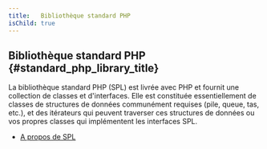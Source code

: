 ```yaml
---
title:   Bibliothèque standard PHP
isChild: true
---
```


## Bibliothèque standard PHP {#standard_php_library_title}

La bibliothèque standard PHP (SPL) est livrée avec PHP et fournit une collection de classes et d'interfaces. Elle est constituée essentiellement de classes de structures de données communément requises (pile, queue, tas, etc.), et des itérateurs qui peuvent traverser ces structures de données ou vos propres classes qui implémentent les interfaces SPL.

* [A propos de SPL][spl]

[spl]: http://php.net/manual/fr/book.spl.php 
